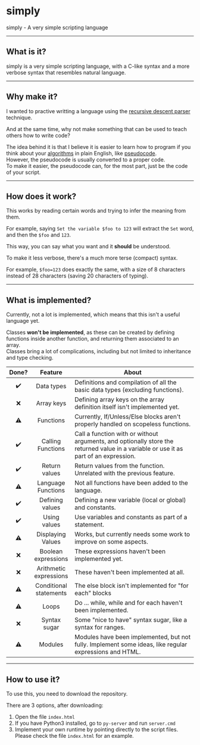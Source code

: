 # simply
simply - A very simple scripting language

---

## What is it?

simply is a very simple scripting language, with a C-like syntax and a more verbose syntax that resembles natural language.

---

## Why make it?

I wanted to practive writting a language using the [recursive descent parser](https://en.wikipedia.org/wiki/Recursive_descent_parser) technique.

And at the same time, why not make something that can be used to teach others how to write code?

The idea behind it is that I believe it is easier to learn how to program if you think about your [algorithms](https://en.wikipedia.org/wiki/Algorithm) in plain English, like [pseudocode](https://en.wikipedia.org/wiki/Pseudocode).<br>
However, the pseudocode is usually converted to a proper code.<br>
To make it easier, the pseudocode can, for the most part, just be the code of your script.

---

## How does it work?

This works by reading certain words and trying to infer the meaning from them.

For example, saying `Set the variable $foo to 123` will extract the `Set` word, and then the `$foo` and `123`.

This way, you can say what you want and it **should** be understood.

To make it less verbose, there's a much more terse (compact) syntax.

For example, `$foo=123` does exactly the same, with a size of 8 characters instead of 28 characters (saving 20 characters of typing).

---

## What is implemented?

Currently, not a lot is implemented, which means that this isn't a useful language yet.

Classes **won't be implemented**, as these can be created by defining functions inside another function, and returning them associated to an array.<br>
Classes bring a lot of complications, including but not limited to inheritance and type checking.


| Done? |           Feature          | About                                                                                                                                |
|:-----:|:--------------------------:|--------------------------------------------------------------------------------------------------------------------------------------|
|   ✔️   |         Data types         | Definitions and compilation of all the basic data types (excluding functions).                                                       |
|   ❌   |         Array keys         | Defining array keys on the array definition itself isn't implemented yet.                                                            |
|   ⚠️   |          Functions         | Currently, If/Unless/Else blocks aren't properly handled on scopeless functions.                                                     |
|   ✔️   |    Calling<br> Functions   | Call a function with or without arguments, and optionally store the returned value in a variable or use it as part of an expression. |
|   ✔️   |        Return values       | Return values from the function. Unrelated with the previous feature.                                                                |
|   ⚠️   |   Language<br> Functions   | Not all functions have been added to the language.                                                                                   |
|   ✔️   |     Defining<br> values    | Defining a new variable (local or global) and constants.                                                                             |
|   ✔️   |        Using values        | Use variables and constants as part of a statement.                                                                                  |
|   ⚠️   |    Displaying<br> Values   | Works, but currently needs some work to improve on some aspects.                                                                     |
|   ❌   |   Boolean<br> expressions  | These expressions haven't been implemented yet.                                                                                      |
|   ❌   | Arithmetic<br> expressions | These haven't been implemented at all.                                                                                               |
|   ⚠️   | Conditional<br> statements | The else block isn't implemented for "for each" blocks                                                                                    |
|   ⚠️   |            Loops           | Do ... while, while and for each haven't been implemented.                                                                          |
|   ❌   |        Syntax sugar        | Some "nice to have" syntax sugar, like a syntax for ranges.                                                                          |
|   ⚠️   |           Modules          | Modules have been implemented, but not fully. Implement some ideas, like regular expressions and HTML.                               |

---

## How to use it?

To use this, you need to download the repository.

There are 3 options, after downloading:
 1. Open the file `index.html`
 2. If you have Python3 installed, go to `py-server` and run `server.cmd`
 3. Implement your own runtime by pointing directly to the script files.<br>
   Please check the file `index.html` for an example.
